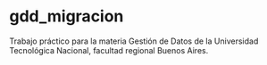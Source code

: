 # gdd_migracion
Trabajo práctico para la materia Gestión de Datos de la Universidad 
Tecnológica Nacional, facultad regional Buenos Aires.
